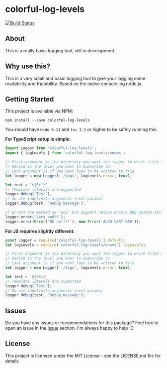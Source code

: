 # colorful-log-levels

[![Build Status](https://travis-ci.org/LilithTundrus/logger-ts.svg?branch=master)](https://travis-ci.org/LilithTundrus/logger-ts)

## About

This is a really basic logging tool, still in development.



## Why use this?

This is a very small and basic logging tool to give your logging some readability and tracability. Based on the native console.log node.js.

## Getting Started

This project is available via NPM:

```
npm install --save colorful-log-levels
```

You should have `Node 6.11` and `tsc 2.1` or higher to be safely running this.

**For TypeScript setup is simple:**

```typescript
import Logger from 'colorful-log-levels';
import { logLevels } from 'colorful-log-levels/enums';

// First argument is the directory you want the logger to write files to
// Second is the level you want to subscribe to 
// Last argument is if you want logs to be written to file
let logger = new Logger('./logs', logLevels.error, true);

let test = `${6+1}`
// Template literals are supported
logger.debug(`Test`);
// So are indefinite arguments (rest params)
logger.debug(test, 'Debug message');

// Errors are marked as 'any' but support native errors AND custom strings
logger.error('Very bad!!');
logger.error(Error('Oh no!!!!'), new Error('ALSO VERY BAD'));
```

**For JS requires slightly different:**

```javascript
const Logger = require('colorful-log-levels').default;
let logLevels = require('colorful-log-levels/enums').logLevels;

// First argument is the directory you want the logger to write files to
// Second is the level you want to subscribe to 
// Last argument is if you want logs to be written to file
let logger = new Logger('./logs', logLevels.error, true);

let test = `${6+1}`
// Template literals are supported
logger.debug(`Test`);
// So are indefinite arguments (rest params)
logger.debug(test, 'Debug message');
```

## Issues

Do you have any issues or recommendations for this package? Feel free to open an issue in the [issue](https://github.com/LilithTundrus/colorful-log-levels/issues) section. I'm always happy to help :D


## License

This project is licensed under the MIT License - see the LICENSE.md file for details